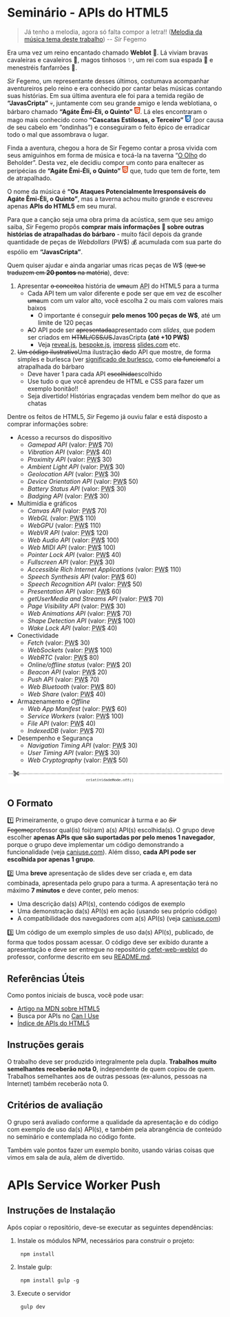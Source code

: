 # Seminário - APIs do HTML5

> Já tenho a melodia, agora só falta compor a letra!! ([Melodia da música tema deste trabalho][lenda-do-heroi])
> -- _Sir_ Fegemo

Era uma vez um reino encantado chamado **Weblot** :european_castle:.
Lá viviam bravas cavaleiras e cavaleiros :crossed_flags:, magos tinhosos
:sparkles:, um rei com sua espada :crown: e menestréis fanfarrões :beers:.

[lenda-do-heroi]: https://soundcloud.com/fegemo/tema-de-a-lenda-do-heroi

_Sir_ Fegemo, um representante desses últimos, costumava acompanhar
aventureiros pelo reino e era conhecido por cantar belas músicas contando
suas histórias. Em sua última aventura ele foi para a temida região
de **“JavasCripta”** :skull:, juntamente com seu grande amigo e lenda
weblotiana, o bárbaro chamado **“Agáte Êmi-Éli, o Quinto”**
![Ícone do HTML5](src/images/icon-html5.png). Lá eles encontraram o mago
mais conhecido como **“Cascatas Estilosas, o Terceiro”**
![Ícone do CSS3](src/images/icon-css3.png) (por causa de seu cabelo
em “ondinhas”) e conseguiram o feito épico de erradicar todo o mal
que assombrava o lugar.

Finda a aventura, chegou a hora de Sir Fegemo contar a prosa vivida com seus
amiguinhos em forma de música e tocá-la na taverna “<u>O Olho</u>
do Beholder”. Desta vez, ele decidiu compor um conto para enaltecer as
peripécias de **“Agáte Êmi-Éli, o Quinto”**
![Ícone do HTML5](src/images/icon-html5.png) que, tudo que tem de forte, tem
de atrapalhado.

O nome da música é **“Os Ataques Potencialmente Irresponsáveis do
Agáte Êmi-Éli, o Quinto”**, mas a taverna achou muito grande e
escreveu apenas **APIs do HTML5** em seu mural.

Para que a canção seja uma obra prima da acústica, sem que seu amigo
saiba, _Sir_ Fegemo propôs **comprar mais informações :money_with_wings:
sobre outras histórias de atrapalhadas do bárbaro** - muito fácil depois
da grande quantidade de peças de _Webdollars_ (PW$) :moneybag: acumulada com
sua parte do espólio em **“JavasCripta”**.

Quem quiser ajudar e ainda angariar umas ricas peças de W$ (~~que se traduzem
em **20 pontos** na matéria~~), deve:

1. Apresentar ~~o conceito~~a história de ~~uma~~um
   <abbr title="Ataque Potencialmente Irresponsável">API</abbr> do HTML5
   para a turma
   - Cada API tem um valor diferente e pode ser que em vez de
     escolher ~~uma~~um com um valor alto, você escolha 2 ou mais
     com valores mais baixos
     - O importante é conseguir **pelo menos 100 peças de W$**, até um
       limite de 120 peças
   - ~~A~~O API pode ser ~~apresentada~~apresentado com _slides_, que
     podem ser criados em ~~HTML/CSS/JS~~JavasCripta **(até +10 PW$)**
     - Veja [reveal.js][reveal], [bespoke.js][bespoke], [impress][impress]
       [slides.com][slides.com] etc.
1. ~~Um código ilustrativo~~Uma ilustração ~~da~~do API que mostre, de
   forma simples e burlesca (ver [significado de burlesco][burlesco], como ~~ela funciona~~foi
   a atrapalhada do bárbaro
   - Deve haver 1 para cada API ~~escolhida~~escolhido
   - Use tudo o que você aprendeu de HTML e CSS para fazer um exemplo bonitão!!
   - Seja divertido! Histórias engraçadas vendem bem melhor do que as chatas

[bespoke]: http://markdalgleish.com/projects/bespoke.js/
[reveal]: http://lab.hakim.se/reveal-js/
[impress]: https://impress.js.org/
[slides.com]: https://slides.com/
[burlesco]: https://www.google.com.br/search?safe=off&hl=pt-BR&ei=FTe_XLOaBoyp5OUPz4uKmAU&q=burlesco+significado&oq=burlesco+significado&gs_l=psy-ab.3..0l2j0i22i30l8.5578.6891..7051...0.0..0.130.1395.0j12......0....1..gws-wiz.......0i71j0i203j0i10i203j0i22i10i30.4rf7PQvSAI4

Dentre os feitos de HTML5, _Sir_ Fegemo já ouviu falar e está disposto a
comprar informações sobre:

- Acesso a recursos do dispositivo
  - _Gamepad API_ (valor: <abbr title="Peças de Webdollars">PW$</abbr> 70)
  - _Vibration API_ (valor: <abbr title="Peças de Webdollars">PW$</abbr> 40)
  - _Proximity API_ (valor: <abbr title="Peças de Webdollars">PW$</abbr> 30)
  - _Ambient Light API_ (valor: <abbr title="Peças de Webdollars">PW$</abbr> 30)
  - _Geolocation API_ (valor: <abbr title="Peças de Webdollars">PW$</abbr> 30)
  - _Device Orientation API_ (valor:
    <abbr title="Peças de Webdollars">PW$</abbr> 50)
  - _Battery Status API_ (valor: <abbr title="Peças de Webdollars">PW$</abbr>
    30)
  - _Badging API_ (valor: <abbr title="Peças de Webdollars">PW$</abbr>
    30)
- Multimídia e gráficos
  - _Canvas API_ (valor: <abbr title="Peças de Webdollars">PW$</abbr> 70)
  - _WebGL_ (valor: <abbr title="Peças de Webdollars">PW$</abbr> 110)
  - _WebGPU_ (valor: <abbr title="Peças de Webdollars">PW$</abbr> 110)
  - _WebVR API_ (valor: <abbr title="Peças de Webdollars">PW$</abbr>
    120)
  - _Web Audio API_ (valor: <abbr title="Peças de Webdollars">PW$</abbr> 100)
  - _Web MIDI API_ (valor: <abbr title="Peças de Webdollars">PW$</abbr> 100)
  - _Pointer Lock API_ (valor: <abbr title="Peças de Webdollars">PW$</abbr> 40)
  - _Fullscreen API_ (valor: <abbr title="Peças de Webdollars">PW$</abbr> 30)
  - _Accessible Rich Internet Applications_ (valor:
    <abbr title="Peças de Webdollars">PW$</abbr> 110)
  - _Speech Synthesis API_ (valor: <abbr title="Peças de Webdollars">PW$</abbr>
    60)
  - _Speech Recognition API_ (valor:
    <abbr title="Peças de Webdollars">PW$</abbr> 50)
  - _Presentation API_ (valor: <abbr title="Peças de Webdollars">PW$</abbr> 60)
  - _getUserMedia and Streams API_ (valor:
    <abbr title="Peças de Webdollars">PW$</abbr> 70)
  - _Page Visibility API_ (valor: <abbr title="Peças de Webdollars">PW$</abbr>
    30)
  - _Web Animations API_ (valor: <abbr title="Peças de Webdollars">PW$</abbr>
    70)
  - _Shape Detection API_ (valor: <abbr title="Peças de Webdollars">PW$</abbr> 100)
  - _Wake Lock API_ (valor: <abbr title="Peças de Webdollars">PW$</abbr> 40)
- Conectividade
  - _Fetch_ (valor: <abbr title="Peças de Webdollars">PW$</abbr> 30)
  - _WebSockets_ (valor: <abbr title="Peças de Webdollars">PW$</abbr> 100)
  - _WebRTC_ (valor: <abbr title="Peças de Webdollars">PW$</abbr> 80)
  - _Online/offline status_ (valor:
    <abbr title="Peças de Webdollars">PW$</abbr> 20)
  - _Beacon API_ (valor: <abbr title="Peças de Webdollars">PW$</abbr> 20)
  - _Push API_ (valor: <abbr title="Peças de Webdollars">PW$</abbr> 70)
  - _Web Bluetooth_ (valor: <abbr title="Peças de Webdollars">PW$</abbr> 80)
  - _Web Share_ (valor: <abbr title="Peças de Webdollars">PW$</abbr> 40)
- Armazenamento e _Offline_
  - _Web App Manifest_ (valor:
    <abbr title="Peças de Webdollars">PW$</abbr> 60)
  - _Service Workers_ (valor:
    <abbr title="Peças de Webdollars">PW$</abbr> 100)
  - _File API_ (valor: <abbr title="Peças de Webdollars">PW$</abbr>
    40)
  - _IndexedDB_ (valor: <abbr title="Peças de Webdollars">PW$</abbr> 70)
- Desempenho e Segurança
  - _Navigation Timing API_ (valor:
    <abbr title="Peças de Webdollars">PW$</abbr> 30)
  - _User Timing API_ (valor: <abbr title="Peças de Webdollars">PW$</abbr> 30)
  - _Web Cryptography_ (valor: <abbr title="Peças de Webdollars">PW$</abbr> 50)

![](images/criatividade-off.png)

## O Formato

:one: Primeiramente, o grupo deve comunicar à turma e ao ~~_Sir_
Fegemo~~professor qual(is) foi(ram) a(s) API(s) escolhida(s). O grupo
deve escolher **apenas APIs que são suportadas por pelo menos 1 navegador**,
porque o grupo deve implementar um código demonstrando a funcionalidade
(veja [caniuse.com][caniuse]). Além disso, **cada API pode ser escolhida
por apenas 1 grupo**.

:two: Uma **breve** apresentação de slides deve ser criada e, em data
combinada, apresentada pelo grupo para a turma. A apresentação terá no
máximo **7 minutos** e deve conter, pelo menos:

- Uma descrição da(s) API(s), contendo códigos de exemplo
- Uma demonstração da(s) API(s) em ação (usando seu próprio código)
- A compatibilidade dos navegadores com a(s) API(s) (veja
  [caniuse.com][caniuse])

:three: Um código de um exemplo simples de uso da(s) API(s), publicado,
de forma que todos possam acessar. O código deve ser exibido durante a
apresentação e deve ser entregue no repositório
[cefet-web-weblot][repo-weblot] do professor, conforme descrito
em seu [README.md][readme-weblot].

[caniuse]: http://caniuse.com
[repo-weblot]: https://github.com/fegemo/cefet-web-weblot
[readme-weblot]: https://github.com/fegemo/cefet-web-weblot/blob/master/README.md#cefet-web-weblot

## Referências Úteis

Como pontos iniciais de busca, você pode usar:

- [Artigo na MDN sobre HTML5][mdn-html5]
- Busca por APIs no [Can I Use][caniuse-pesquisa]
- [Índice de APIs do HTML5][html5-api-index]

[mdn-html5]: https://developer.mozilla.org/en-US/docs/Web/Guide/HTML/HTML5
[caniuse-pesquisa]: http://caniuse.com/#search=api
[html5-api-index]: http://html5index.org/

## Instruções gerais

O trabalho deve ser produzido integralmente pela dupla. **Trabalhos muito
semelhantes receberão nota 0**, independente de quem copiou de quem.
Trabalhos semelhantes aos de outras pessoas (ex-alunos, pessoas na Internet)
também receberão nota 0.

## Critérios de avaliação

O grupo será avaliado conforme a qualidade da apresentação e do código com
exemplo de uso da(s) API(s), e também pela abrangência de conteúdo no seminário
e contemplada no código fonte.

Também vale pontos fazer um exemplo bonito, usando várias coisas que vimos
em sala de aula, além de divertido.

# APIs Service Worker Push

## Instruções de Instalação

Após copiar o repositório, deve-se executar as seguintes dependências:

1. Instale os módulos NPM, necessários para construir o projeto:

        npm install

1. Instale gulp:

        npm install gulp -g

1. Execute o servidor

        gulp dev
